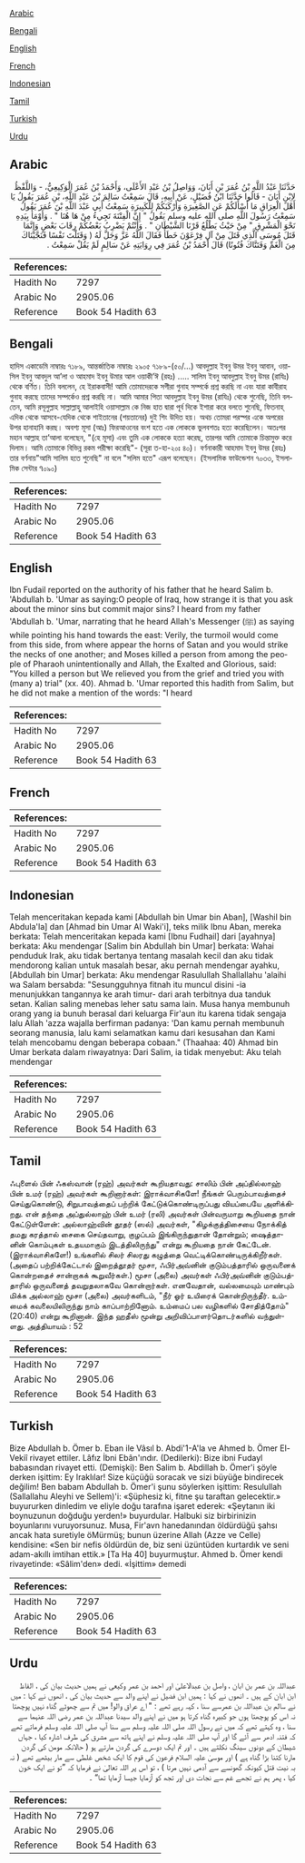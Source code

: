 [Arabic](#arabic)

[Bengali](#bengali)

[English](#english)

[French](#french)

[Indonesian](#indonesian)

[Tamil](#tamil)

[Turkish](#turkish)

[Urdu](#urdu)

## Arabic


<div dir="rtl" lang="ar" style={{fontSize:'larger',backgroundColor:'#f8f9fa',padding:20}}>
حَدَّثَنَا عَبْدُ اللَّهِ بْنُ عُمَرَ بْنِ أَبَانَ، وَوَاصِلُ بْنُ عَبْدِ الأَعْلَى، وَأَحْمَدُ بْنُ عُمَرَ الْوَكِيعِيُّ، - وَاللَّفْظُ لاِبْنِ أَبَانَ - قَالُوا حَدَّثَنَا ابْنُ فُضَيْلٍ، عَنْ أَبِيهِ، قَالَ سَمِعْتُ سَالِمَ بْنَ عَبْدِ اللَّهِ، بْنِ عُمَرَ يَقُولُ يَا أَهْلَ الْعِرَاقِ مَا أَسْأَلَكُمْ عَنِ الصَّغِيرَةِ وَأَرْكَبَكُمْ لِلْكَبِيرَةِ سَمِعْتُ أَبِي عَبْدَ اللَّهِ بْنَ عُمَرَ يَقُولُ سَمِعْتُ رَسُولَ اللَّهِ صلى الله عليه وسلم يَقُولُ ‏"‏ إِنَّ الْفِتْنَةَ تَجِيءُ مِنْ هَا هُنَا ‏"‏ ‏.‏ وَأَوْمَأَ بِيَدِهِ نَحْوَ الْمَشْرِقِ ‏"‏ مِنْ حَيْثُ يَطْلُعُ قَرْنَا الشَّيْطَانِ ‏"‏ ‏.‏ وَأَنْتُمْ يَضْرِبُ بَعْضُكُمْ رِقَابَ بَعْضٍ وَإِنَّمَا قَتَلَ مُوسَى الَّذِي قَتَلَ مِنْ آلِ فِرْعَوْنَ خَطَأً فَقَالَ اللَّهُ عَزَّ وَجَلَّ لَهُ ‏(‏ وَقَتَلْتَ نَفْسًا فَنَجَّيْنَاكَ مِنَ الْغَمِّ وَفَتَنَّاكَ فُتُونًا‏)‏ قَالَ أَحْمَدُ بْنُ عُمَرَ فِي رِوَايَتِهِ عَنْ سَالِمٍ لَمْ يَقُلْ سَمِعْتُ ‏.‏
</div>
<div style={{backgroundColor:'#f8f9fa',padding:20, marginBottom: 10}}><table> <thead> <tr> <th>References:</th> <th></th> </tr> </thead> <tbody><tr><td>Hadith No</td><td>7297</td></tr><tr><td>Arabic No</td><td>2905.06</td></tr><tr><td>Reference</td><td>Book 54 Hadith 63</td></tr></tbody></table></div>

## Bengali


<div dir="ltr" lang="bn" style={{fontSize:'larger',backgroundColor:'#f8f9fa',padding:20}}>
হাদিস একাডেমি নাম্বারঃ ৭১৮৯, আন্তর্জাতিক নাম্বারঃ ২৯০৫ ৭১৮৯-(৫০/...) আবদুল্লাহ ইবনু উমর ইবনু আবান, ওয়াসিল ইবনু আবদুল আ’লা ও আহমাদ ইবনু উমার আল ওয়াকী’ঈ (রহঃ) ..... সালিম ইবনু আবদুল্লাহ ইবনু উমর (রাযিঃ) থেকে বর্ণিত। তিনি বললেন, হে ইরাকবাসী! আমি তোমাদেরকে সগীরা গুনাহ সম্পর্কে প্রশ্ন করছি না এবং যারা কাবীরাহ গুনাহ করছে তাদের সম্পর্কেও প্রশ্ন করছি না। আমি আমার পিতা আবদুল্লাহ ইবনু উমর (রাযিঃ) থেকে শুনেছি, তিনি বলতেন, আমি রসূলুল্লাহ সাল্লাল্লাহু আলাইহি ওয়াসাল্লাম কে নিজ হাত দ্বারা পূর্ব দিকে ইশারা করে বলতে শুনেছি, ফিতনাহ্ এদিক থেকে আসবে-যেদিক থেকে শাইতানের (শয়তানের) দুই শিং উদিত হয়। অথচ তোমরা পরস্পর একে অপরের উপর হানাহানি করছ। অবশ্য মূসা (আঃ) ফিরআওনের বংশ হতে এক লোককে ভুলবশতঃ হত্য করেছিলেন। অতঃপর মহান আল্লাহ তা’আলা বলেছেন, "(হে মূসা) এবং তুমি এক লোককে হত্যা করেছ, তারপর আমি তোমাকে চিন্তামুক্ত করে দিলাম। আমি তোমাকে বিভিন্ন রকম পরীক্ষা করেছি"- (সূরা ত-হা-২০ঃ ৪০)। বর্ণনাকারী আহমাদ ইবনু উমর (রহঃ) তার বর্ণনায়"আমি সালিম হতে শুনেছি" না বলে "সলিম হতে" এরূপ বলেছেন। (ইসলামিক ফাউন্ডেশন ৭০৩৩, ইসলামিক সেন্টার ૧০৯০)
</div>
<div style={{backgroundColor:'#f8f9fa',padding:20, marginBottom: 10}}><table> <thead> <tr> <th>References:</th> <th></th> </tr> </thead> <tbody><tr><td>Hadith No</td><td>7297</td></tr><tr><td>Arabic No</td><td>2905.06</td></tr><tr><td>Reference</td><td>Book 54 Hadith 63</td></tr></tbody></table></div>

## English


<div dir="ltr" lang="en" style={{fontSize:'larger',backgroundColor:'#f8f9fa',padding:20}}>
Ibn Fudail reported on the authority of his father that he heard Salim b. 'Abdullah b. 'Umar as saying:O people of Iraq, how strange it is that you ask about the minor sins but commit major sins? I heard from my father 'Abdullah b. 'Umar, narrating that he heard Allah's Messenger (ﷺ) as saying while pointing his hand towards the east: Verily, the turmoil would come from this side, from where appear the horns of Satan and you would strike the necks of one another; and Moses killed a person from among the people of Pharaoh unintentionally and Allah, the Exalted and Glorious, said: "You killed a person but We relieved you from the grief and tried you with (many a) trial" (xx. 40). Ahmad b. 'Umar reported this hadith from Salim, but he did not make a mention of the words: "I heard
</div>
<div style={{backgroundColor:'#f8f9fa',padding:20, marginBottom: 10}}><table> <thead> <tr> <th>References:</th> <th></th> </tr> </thead> <tbody><tr><td>Hadith No</td><td>7297</td></tr><tr><td>Arabic No</td><td>2905.06</td></tr><tr><td>Reference</td><td>Book 54 Hadith 63</td></tr></tbody></table></div>

## French


<div dir="ltr" lang="fr" style={{fontSize:'larger',backgroundColor:'#f8f9fa',padding:20}}>

</div>
<div style={{backgroundColor:'#f8f9fa',padding:20, marginBottom: 10}}><table> <thead> <tr> <th>References:</th> <th></th> </tr> </thead> <tbody><tr><td>Hadith No</td><td>7297</td></tr><tr><td>Arabic No</td><td>2905.06</td></tr><tr><td>Reference</td><td>Book 54 Hadith 63</td></tr></tbody></table></div>

## Indonesian


<div dir="ltr" lang="id" style={{fontSize:'larger',backgroundColor:'#f8f9fa',padding:20}}>
Telah menceritakan kepada kami [Abdullah bin Umar bin Aban], [Washil bin Abdula'la] dan [Ahmad bin Umar Al Waki'i], teks milik Ibnu Aban, mereka berkata: Telah menceritakan kepada kami [Ibnu Fudhail] dari [ayahnya] berkata: Aku mendengar [Salim bin Abdullah bin Umar] berkata: Wahai penduduk Irak, aku tidak bertanya tentang masalah kecil dan aku tidak mendorong kalian untuk masalah besar, aku pernah mendengar ayahku, [Abdullah bin Umar] berkata: Aku mendengar Rasulullah Shallallahu 'alaihi wa Salam bersabda: "Sesungguhnya fitnah itu muncul disini -ia menunjukkan tangannya ke arah timur- dari arah terbitnya dua tanduk setan. Kalian saling menebas leher satu sama lain. Musa hanya membunuh orang yang ia bunuh berasal dari keluarga Fir'aun itu karena tidak sengaja lalu Allah 'azza wajalla berfirman padanya: 'Dan kamu pernah membunuh seorang manusia, lalu kami selamatkan kamu dari kesusahan dan Kami telah mencobamu dengan beberapa cobaan." (Thaahaa: 40) Ahmad bin Umar berkata dalam riwayatnya: Dari Salim, ia tidak menyebut: Aku telah mendengar
</div>
<div style={{backgroundColor:'#f8f9fa',padding:20, marginBottom: 10}}><table> <thead> <tr> <th>References:</th> <th></th> </tr> </thead> <tbody><tr><td>Hadith No</td><td>7297</td></tr><tr><td>Arabic No</td><td>2905.06</td></tr><tr><td>Reference</td><td>Book 54 Hadith 63</td></tr></tbody></table></div>

## Tamil


<div dir="ltr" lang="ta" style={{fontSize:'larger',backgroundColor:'#f8f9fa',padding:20}}>
ஃபுளைல் பின் ஃகஸ்வான் (ரஹ்) அவர்கள் கூறியதாவது: சாலிம் பின் அப்தில்லாஹ் பின் உமர் (ரஹ்) அவர்கள் கூறினார்கள்: இராக்வாசிகளே! நீங்கள் பெரும்பாவத்தைச் செய்துகொண்டு, சிறுபாவத்தைப் பற்றிக் கேட்டுக்கொண்டிருப்பது வியப்பையே அளிக்கிறது. என் தந்தை அப்துல்லாஹ் பின் உமர் (ரலி) அவர்கள் பின்வருமாறு கூறியதை நான் கேட்டுள்ளேன்: அல்லாஹ்வின் தூதர் (ஸல்) அவர்கள், "கிழக்குத்திசையை நோக்கித் தமது கரத்தால் சைகை செய்தவாறு, குழப்பம் இங்கிருந்துதான் தோன்றும்; ஷைத்தானின் கொம்புகள் உதயமாகும் இடத்திலிருந்து" என்று கூறியதை நான் கேட்டேன். (இராக்வாசிகளே!) உங்களில் சிலர் சிலரது கழுத்தை வெட்டிக்கொண்டிருக்கிறீர்கள். (அதைப் பற்றிக்கேட்டால் இறைத்தூதர் மூசா, ஃபிர்அவ்னின் குடும்பத்தாரில் ஒருவனைக் கொன்றதைச் சான்றாகக் கூறுவீர்கள்.) மூசா (அலை) அவர்கள் ஃபிர்அவ்னின் குடும்பத்தாரில் ஒருவனைத் தவறுதலாகவே கொன்றார்கள். எனவேதான், வல்லமையும் மாண்பும் மிக்க அல்லாஹ் மூசா (அலை) அவர்களிடம், "நீர் ஓர் உயிரைக் கொன்றிருந்தீர். உம்மைக் கவலையிலிருந்து நாம் காப்பாற்றினோம். உம்மைப் பல வழிகளில் சோதித்தோம்" (20:40) என்று கூறினான். இந்த ஹதீஸ் மூன்று அறிவிப்பாளர்தொடர்களில் வந்துள்ளது. அத்தியாயம் : 52
</div>
<div style={{backgroundColor:'#f8f9fa',padding:20, marginBottom: 10}}><table> <thead> <tr> <th>References:</th> <th></th> </tr> </thead> <tbody><tr><td>Hadith No</td><td>7297</td></tr><tr><td>Arabic No</td><td>2905.06</td></tr><tr><td>Reference</td><td>Book 54 Hadith 63</td></tr></tbody></table></div>

## Turkish


<div dir="ltr" lang="tr" style={{fontSize:'larger',backgroundColor:'#f8f9fa',padding:20}}>
Bize Abdullah b. Ömer b. Eban ile Vâsıl b. Abdi'1-A'la ve Ahmed b. Ömer El-Vekiî rivayet ettiler. Lâfız İbni Ebân'ındır. (Dedilerki): Bize ibni Fudayl babasından rivayet etti. (Demişki): Ben Salim b. Abdillah b. Ömer'i şöyle derken işittim: Ey Iraklılar! Size küçüğü soracak ve sizi büyüğe bindirecek değilim! Ben babam Abdullah b. Ömer'i şunu söylerken işittim: Resulullah (Sallallahu Aleyhi ve Sellem)'i: «Şüphesiz ki, fitne şu taraftan gelecektir.» buyururken dinledim ve eliyle doğu tarafına işaret ederek: «Şeytanın iki boynuzunun doğduğu yerden!» buyurdular. Halbuki siz birbirinizin boyunlarını vuruyorsunuz. Musa, Fir'avn hanedanından öldürdüğü şahsı ancak hata suretiyle öMürmüş; bunun üzerine Allah (Azze ve Celle) kendisine: «Sen bir nefis öldürdün de, biz seni üzüntüden kurtardık ve seni adam-akıllı imtihan ettik.» [Ta Ha 40] buyurmuştur. Ahmed b. Ömer kendi rivayetinde: «Sâlim'den» dedi. «İşittim» demedi
</div>
<div style={{backgroundColor:'#f8f9fa',padding:20, marginBottom: 10}}><table> <thead> <tr> <th>References:</th> <th></th> </tr> </thead> <tbody><tr><td>Hadith No</td><td>7297</td></tr><tr><td>Arabic No</td><td>2905.06</td></tr><tr><td>Reference</td><td>Book 54 Hadith 63</td></tr></tbody></table></div>

## Urdu


<div dir="rtl" lang="ur" style={{fontSize:'larger',backgroundColor:'#f8f9fa',padding:20}}>
عبداللہ بن عمر بن ابان ، واصل بن عبدالاعلیٰ اور احمد بن عمر وکیعی نے ہمیں حدیث بیان کی ، الفاظ ابن ابان کے ہیں ۔ انھوں نے کہا : ہمیں ابن فضیل نے اپنے والد سے حدیث بیان کی ، انھوں نے کہا : میں نے سالم بن عبداللہ بن عمرسے سنا ، کہہ رہے تھے : " اے عراق والو! میں تم سے چھوٹے گناہ نہیں پوچھتا نہ اس کو پوچھتا ہوں جو کبیرہ گناہ کرتا ہو میں نے اپنے والد سیدنا عبداللہ بن عمر رضی اللہ عنہما سے سنا ، وہ کہتے تھے کہ میں نے رسول اللہ صلی اللہ علیہ وسلم سے سنا آپ صلی اللہ علیہ وسلم فرماتے تھے کہ فتنہ ادھر سے آئے گا اور آپ صلی اللہ علیہ وسلم نے اپنے ہاتھ سے مشرق کی طرف اشارہ کیا ، جہاں شیطان کے دونوں سینگ نکلتے ہیں ۔ اور تم ایک دوسرے کی گردن مارتے ہو ( حالانکہ مومن کی گردن مارنا کتنا بڑا گناہ ہے ) اور موسیٰ علیہ السلام فرعون کی قوم کا ایک شخص غلطی سے مار بیٹھے تھے ( نہ بہ نیت قتل کیونکہ گھونسے سے آدمی نہیں مرتا ) ، تو اس پر اللہ تعالیٰ نے فرمایا کہ ”تو نے ایک خون کیا ، پھر ہم نے تجھے غم سے نجات دی اور تجھ کو آزمایا جیسا آزمایا تھا“ ۔
</div>
<div style={{backgroundColor:'#f8f9fa',padding:20, marginBottom: 10}}><table> <thead> <tr> <th>References:</th> <th></th> </tr> </thead> <tbody><tr><td>Hadith No</td><td>7297</td></tr><tr><td>Arabic No</td><td>2905.06</td></tr><tr><td>Reference</td><td>Book 54 Hadith 63</td></tr></tbody></table></div>